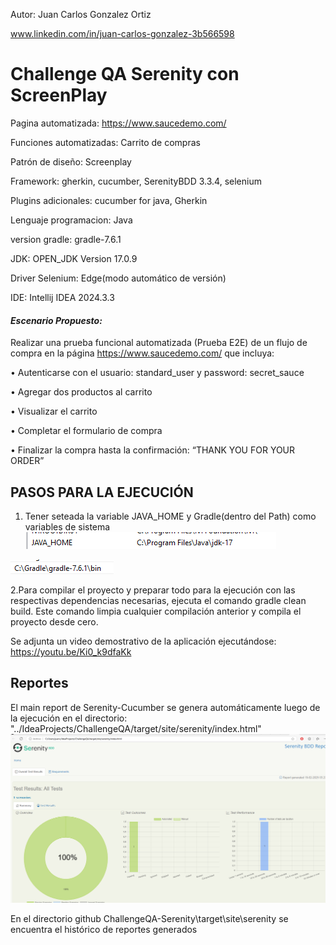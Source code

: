 Autor: Juan Carlos Gonzalez Ortiz

www.linkedin.com/in/juan-carlos-gonzalez-3b566598

# Challenge QA Serenity con ScreenPlay
Pagina automatizada: https://www.saucedemo.com/

Funciones automatizadas: Carrito de compras

Patrón de diseño: Screenplay

Framework: gherkin, cucumber, SerenityBDD 3.3.4, selenium

Plugins adicionales: cucumber for java, Gherkin

Lenguaje programacion: Java

version gradle: gradle-7.6.1

JDK: OPEN_JDK Version 17.0.9

Driver Selenium: Edge(modo automático de versión)

IDE: Intellij IDEA  2024.3.3

#### **_Escenario Propuesto:_**

Realizar una prueba funcional automatizada (Prueba E2E) de un flujo de compra en la página
https://www.saucedemo.com/ que incluya:

• Autenticarse con el usuario: standard_user y password: secret_sauce

• Agregar dos productos al carrito

• Visualizar el carrito

• Completar el formulario de compra

• Finalizar la compra hasta la confirmación: “THANK YOU FOR YOUR ORDER”

## **PASOS PARA LA EJECUCIÓN**
1. Tener seteada la variable JAVA_HOME y Gradle(dentro del Path) como variables de sistema
![img.png](img.png)

![img_1.png](img_1.png)

2.Para compilar el proyecto y preparar todo para la ejecución con las respectivas dependencias necesarias, ejecuta el comando gradle clean build. Este comando limpia cualquier compilación anterior y compila el proyecto desde cero.

Se adjunta un video demostrativo de la aplicación ejecutándose:
https://youtu.be/Ki0_k9dfaKk

## **Reportes**
El main report de Serenity-Cucumber se genera automáticamente luego de la ejecución en el directorio: "../IdeaProjects/ChallengeQA/target/site/serenity/index.html"
![img_2.png](img_2.png)

En el directorio github ChallengeQA-Serenity\target\site\serenity se encuentra el histórico de reportes generados